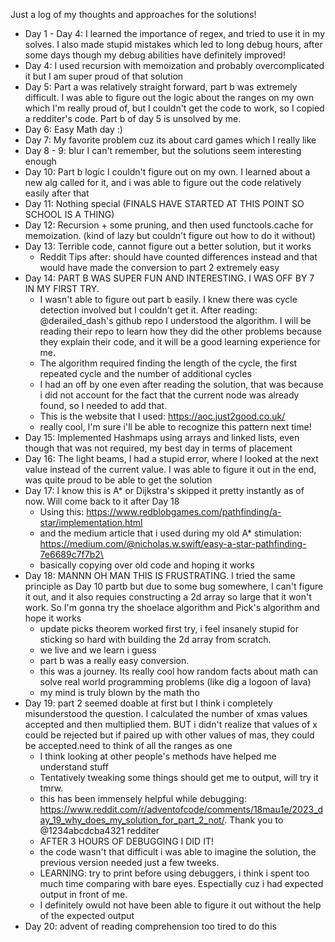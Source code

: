 Just a log of my thoughts and approaches for the solutions!
- Day 1 - Day 4: I learned the importance of regex, and tried to use it in my solves. I also made stupid mistakes which led to long debug hours, after some days though my debug abilities have definitely improved!
- Day 4: I used recursion with memoization and probably overcomplicated it but I am super proud of that solution
- Day 5: Part a was relatively straight forward, part b was extremely difficult. I was able to figure out the logic about the ranges on my own which I'm really proud of, but I couldn't get the code to work, so I copied a redditer's code. Part b of day 5 is unsolved by me. 
- Day 6: Easy Math day :)
- Day 7: My favorite problem cuz its about card games which I really like
- Day 8 - 9: blur I can't remember, but the solutions seem interesting enough
- Day 10: Part b logic I couldn't figure out on my own. I learned about a new alg called for it, and i was able to figure out the code relatively easily after that
- Day 11: Nothing special
(FINALS HAVE STARTED AT THIS POINT SO SCHOOL IS A THING)
- Day 12: Recursion + some pruning, and then used functools.cache for memoization. (kind of lazy but couldn't figure out how to do it without)
- Day 13: Terrible code, cannot figure out a better solution, but it works
    - Reddit Tips after: should have counted differences instead and that would have made the conversion to part 2 extremely easy
- Day 14: PART B WAS SUPER FUN AND INTERESTING. I WAS OFF BY 7 IN MY FIRST TRY. 
    - I wasn't able to figure out part b easily. I knew there was cycle detection involved but I couldn't get it. After reading: @derailed_dash's github repo I understood the algorithm. I will be reading their repo to learn how they did the other problems because they explain their code, and it will be a good learning experience for me. 
    - The algorithm required finding the length of the cycle, the first repeated cycle and the number of additional cycles
    - I had an off by one even after reading the solution, that was because i did not account for the fact that the current node was already found, so I needed to add that. 
    - This is the website that I used: https://aoc.just2good.co.uk/ 
    - really cool, I'm sure i'll be able to recognize this pattern next time! 
- Day 15: Implemented Hashmaps using arrays and linked lists, even though that was not required, my best day in terms of placement
- Day 16: The light beams, I had a stupid error, where I looked at the next value instead of the current value. I was able to figure it out in the end, was quite proud to be able to get the solution
- Day 17: I know this is A* or Dijkstra's skipped it pretty instantly as of now. Will come back to it after Day 18
    - Using this: https://www.redblobgames.com/pathfinding/a-star/implementation.html
    - and the medium article that i used during my old A* stimulation: 
    https://medium.com/@nicholas.w.swift/easy-a-star-pathfinding-7e6689c7f7b2\
    - basically copying over old code and hoping it works
- Day 18: MANNN OH MAN THIS IS FRUSTRATING. I tried the same principle as Day 10 partb but due to some bug somewhere, I can't figure it out, and it also requies constructing a 2d array so large that it won't work. So I'm gonna try the shoelace algorithm and Pick's algorithm and hope it works
    - update picks theorem worked first try, i feel insanely stupid for sticking so hard with building the 2d array from scratch. 
    - we live and we learn i guess
    - part b was a really easy conversion. 
    - this was a journey. Its really cool how random facts about math can solve real world programming problems (like dig a logoon of lava)
    - my mind is truly blown by the math tho
- Day 19: part 2 seemed doable at first but I think i completely misunderstood the question. I calculated the number of xmas values accepted and then multiplied them. BUT i didn't realize that values of x could be rejected but if paired up with other values of mas, they could be accepted.need to think of all the ranges as one
    - I think looking at other people's methods have helped me understand stuff
    - Tentatively tweaking some things should get me to output, will try it tmrw.
    - this has been immensely helpful while debugging: https://www.reddit.com/r/adventofcode/comments/18mau1e/2023_day_19_why_does_my_solution_for_part_2_not/. Thank you to @1234abcdcba4321 redditer
    - AFTER 3 HOURS OF DEBUGGING I DID IT! 
    - the code wasn't that difficult i was able to imagine the solution, the previous version needed just a few tweeks. 
    - LEARNING: try to print before using debuggers, i think i spent too much time comparing with bare eyes. Espectially cuz i had expected output in front of me. 
    - I definitely owuld not have been able to figure it out without the help of the expected output
- Day 20: advent of reading comprehension too tired to do this


    